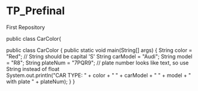 # TP_Prefinal
First Repository

public class CarColor{

public class CarColor {
    public static void main(String[] args) {
        String color = "Red";         // String should be capital 'S'
        String carModel = "Audi";
        String model = "R8";
        String plateNum = "7PQR9";     // plate number looks like text, so use String instead of float   
        System.out.println("CAR TYPE: " + color + " " + carModel + " " + model + " with plate " + plateNum);
   }
}
